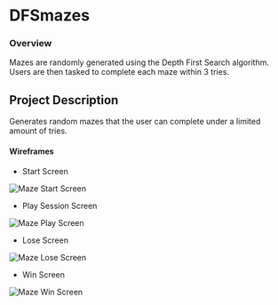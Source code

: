 # DFSmazes

### Overview

Mazes are randomly generated using the Depth First Search algorithm. Users are then tasked to complete each maze within 3 tries.

## Project Description

Generates random mazes that the user can complete under a limited amount of tries.

#### Wireframes

- Start Screen

![Maze Start Screen](https://imgur.com/a/0Q3ilg5)

- Play Session Screen

![Maze Play Screen](https://imgur.com/a/HWkcmyd)

- Lose Screen

![Maze Lose Screen](https://imgur.com/a/V8LnJPF)

- Win Screen

![Maze Win Screen](https://i.imgur.com/5dwRJqF.png)
